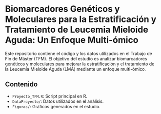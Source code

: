 # Biomarcadores Genéticos y Moleculares para la Estratificación y Tratamiento de Leucemia Mieloide Aguda: Un Enfoque Multi-ómico  

Este repositorio contiene el código y los datos utilizados en el Trabajo de Fin de Máster (TFM). El objetivo del estudio es analizar biomarcadores genéticos y moleculares para mejorar la estratificación y el tratamiento de la Leucemia Mieloide Aguda (LMA) mediante un enfoque multi-ómico.  

## Contenido  
- `Proyecto_TFM.R`: Script principal en R.  
- `DataProyecto/`: Datos utilizados en el análisis.  
- `Figuras/`: Gráficos generados en el estudio.  
